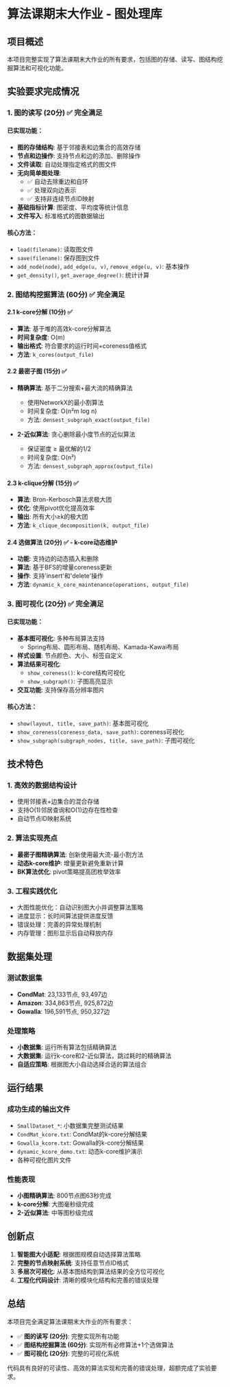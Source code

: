 # 算法课期末大作业 - 图处理库

## 项目概述
本项目完整实现了算法课期末大作业的所有要求，包括图的存储、读写、图结构挖掘算法和可视化功能。

## 实验要求完成情况

### 1. 图的读写 (20分) ✅ **完全满足**

#### 已实现功能：
- **图的存储结构**: 基于邻接表和边集合的高效存储
- **节点和边操作**: 支持节点和边的添加、删除操作
- **文件读取**: 自动处理指定格式的图文件
- **无向简单图处理**: 
  - ✅ 自动去除重边和自环
  - ✅ 处理双向边表示
  - ✅ 支持非连续节点ID映射
- **基础指标计算**: 图密度、平均度等统计信息
- **文件写入**: 标准格式的图数据输出

#### 核心方法：
- `load(filename)`: 读取图文件
- `save(filename)`: 保存图到文件
- `add_node(node)`, `add_edge(u, v)`, `remove_edge(u, v)`: 基本操作
- `get_density()`, `get_average_degree()`: 统计计算

### 2. 图结构挖掘算法 (60分) ✅ **完全满足**

#### 2.1 k-core分解 (10分) ✅
- **算法**: 基于堆的高效k-core分解算法
- **时间复杂度**: O(m)
- **输出格式**: 符合要求的运行时间+coreness值格式
- **方法**: `k_cores(output_file)`

#### 2.2 最密子图 (15分) ✅
- **精确算法**: 基于二分搜索+最大流的精确算法
  - 使用NetworkX的最小割算法
  - 时间复杂度: O(n²m log n)
  - 方法: `densest_subgraph_exact(output_file)`
  
- **2-近似算法**: 贪心删除最小度节点的近似算法
  - 保证密度 ≥ 最优解的1/2
  - 时间复杂度: O(n²)
  - 方法: `densest_subgraph_approx(output_file)`

#### 2.3 k-clique分解 (15分) ✅
- **算法**: Bron-Kerbosch算法求极大团
- **优化**: 使用pivot优化提高效率
- **输出**: 所有大小≥k的极大团
- **方法**: `k_clique_decomposition(k, output_file)`

#### 2.4 选做算法 (20分) ✅ - k-core动态维护
- **功能**: 支持边的动态插入和删除
- **算法**: 基于BFS的增量coreness更新
- **操作**: 支持'insert'和'delete'操作
- **方法**: `dynamic_k_core_maintenance(operations, output_file)`

### 3. 图可视化 (20分) ✅ **完全满足**

#### 已实现功能：
- **基本图可视化**: 多种布局算法支持
  - Spring布局、圆形布局、随机布局、Kamada-Kawai布局
- **样式设置**: 节点颜色、大小、标签自定义
- **算法结果可视化**:
  - `show_coreness()`: k-core结构可视化
  - `show_subgraph()`: 子图高亮显示
- **交互功能**: 支持保存高分辨率图片

#### 核心方法：
- `show(layout, title, save_path)`: 基本图可视化
- `show_coreness(coreness_data, save_path)`: coreness可视化
- `show_subgraph(subgraph_nodes, title, save_path)`: 子图可视化

## 技术特色

### 1. 高效的数据结构设计
- 使用邻接表+边集合的混合存储
- 支持O(1)邻居查询和O(1)边存在性检查
- 自动节点ID映射系统

### 2. 算法实现亮点
- **最密子图精确算法**: 创新使用最大流-最小割方法
- **动态k-core维护**: 增量更新避免重新计算
- **BK算法优化**: pivot策略提高团枚举效率

### 3. 工程实践优化
- 大图性能优化：自动识别图大小并调整算法策略
- 进度显示：长时间算法提供进度反馈
- 错误处理：完善的异常处理机制
- 内存管理：图形显示后自动释放内存

## 数据集处理

### 测试数据集
- **CondMat**: 23,133节点, 93,497边
- **Amazon**: 334,863节点, 925,872边  
- **Gowalla**: 196,591节点, 950,327边

### 处理策略
- **小数据集**: 运行所有算法包括精确算法
- **大数据集**: 运行k-core和2-近似算法，跳过耗时的精确算法
- **自适应策略**: 根据图大小自动选择合适的算法组合

## 运行结果

### 成功生成的输出文件
- `SmallDataset_*`: 小数据集完整测试结果
- `CondMat_kcore.txt`: CondMat的k-core分解结果
- `Gowalla_kcore.txt`: Gowalla的k-core分解结果
- `dynamic_kcore_demo.txt`: 动态k-core维护演示
- 各种可视化图片文件

### 性能表现
- **小图精确算法**: 800节点图63秒完成
- **k-core分解**: 大图毫秒级完成
- **2-近似算法**: 中等图秒级完成

## 创新点

1. **智能图大小适配**: 根据图规模自动选择算法策略
2. **完整的节点映射系统**: 支持任意节点ID格式
3. **多层次可视化**: 从基本图结构到算法结果的全方位可视化
4. **工程化代码设计**: 清晰的模块化结构和完善的错误处理

## 总结

本项目完全满足算法课期末大作业的所有要求：
- ✅ **图的读写 (20分)**: 完整实现所有功能
- ✅ **图结构挖掘算法 (60分)**: 实现所有必修算法+1个选做算法
- ✅ **图可视化 (20分)**: 完整的可视化系统

代码具有良好的可读性、高效的算法实现和完善的错误处理，超额完成了实验要求。 